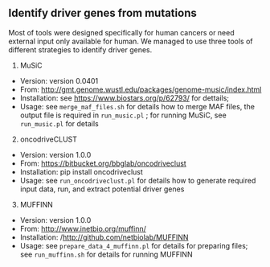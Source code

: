 
## Identify driver genes from mutations
Most of tools were designed specifically for human cancers or need external input only available for human.
We managed to use three tools of different strategies to identify driver genes.


1. MuSiC
  * Version:      version 0.0401
  * From:         http://gmt.genome.wustl.edu/packages/genome-music/index.html
  * Installation: see https://www.biostars.org/p/62793/ for dettails;
  * Usage:        see `merge_maf_files.sh` for details how to merge MAF files, the output file is required in `run_music.pl` ; for running MuSiC, see `run_music.pl` for details

2. oncodriveCLUST
  * Version:      version 1.0.0
  * From:         https://bitbucket.org/bbglab/oncodriveclust
  * Installation: pip install oncodriveclust
  * Usage:        see `run_oncodriveclust.pl` for details how to generate required input data, run, and extract potential driver genes

3. MUFFINN
  * Version:      version 1.0.0
  * From:         http://www.inetbio.org/muffinn/
  * Installation: /http://github.com/netbiolab/MUFFINN
  * Usage:        see `prepare_data_4_muffinn.pl` for details for preparing files; see `run_muffinn.sh` for details for running MUFFINN
